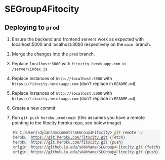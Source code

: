 # SEGroup4Fitocity

## Deploying to `prod`

1) Ensure the backend and frontend servers work as expected with localhost:5000 and localhost:3000 respectively on the `main `branch.
2) Merge the changes into the `prod` branch.
3) Replace `localhost:3000` with `fitocity.herokuapp.com `in `/server/index.js`
4) Replace instances of `http://localhost:3000` with `https://fitocity.herokuapp.com` (don't replace in `README.md`)
5) Replace instances of `http://localhost:5000` with `https://fitocity.herokuapp.com` (don't replace in `README.md`)
6) Create a new commit
7) Run `git push heroku prod:main` (this assumes you have a remote pointing to the fitocity heroku repo, see bolow image)

   ![1666186503496](image/README/1666186503496.png)
